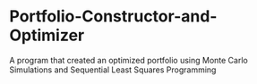 # Portfolio-Constructor-and-Optimizer
A program that created an optimized portfolio using Monte Carlo Simulations and Sequential Least Squares Programming
